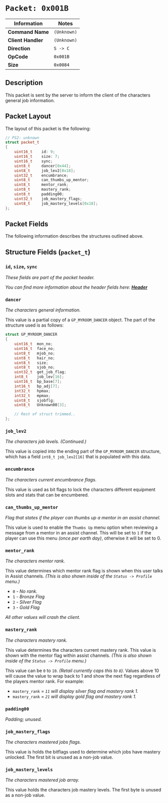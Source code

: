 # `Packet: 0x001B`

| Information               | Notes |
|---                        |---    |
| **Command Name**          | `(Unknown)` |
| **Client Handler**        | `(Unknown)` |
| **Direction**             | `S -> C` |
| **OpCode**                | `0x001B` |
| **Size**                  | `0x0084` |

## Description

This packet is sent by the server to inform the client of the characters general job information.

## Packet Layout

The layout of this packet is the following:

```cpp
// PS2: unknown
struct packet_t
{
    uint16_t    id: 9;
    uint16_t    size: 7;
    uint16_t    sync;
    uint8_t     dancer[0x44];
    uint8_t     job_lev2[0x18];
    uint32_t    encumbrance;
    uint8_t     can_thumbs_up_mentor;
    uint8_t     mentor_rank;
    uint8_t     mastery_rank;
    uint8_t     padding00;
    uint32_t    job_mastery_flags;
    uint8_t     job_mastery_levels[0x18];
};
```

## Packet Fields

The following information describes the structures outlined above.

## Structure Fields (`packet_t`)

### `id`, `size`, `sync`

_These fields are part of the packet header._

_You can find more information about the header fields here: [**Header**](/world/server/Header.md)_

### `dancer`

_The characters general information._

This value is a partial copy of a `GP_MYROOM_DANCER` object. The part of the structure used is as follows:

```cpp
struct GP_MYROOM_DANCER
{
    uint16_t  mon_no;
    uint16_t  face_no;
    uint8_t   mjob_no;
    uint8_t   hair_no;
    uint8_t   size;
    uint8_t   sjob_no;
    uint32_t  get_job_flag;
    int8_t    job_lev[16];
    uint16_t  bp_base[7];
    int16_t   bp_adj[7];
    int32_t   hpmax;
    int32_t   mpmax;
    uint8_t   sjobflg;
    uint8_t   Unknown00[3];

    // Rest of struct trimmed..
};
```

### `job_lev2`

_The characters job levels. (Continued.)_

This value is copied into the ending part of the `GP_MYROOM_DANCER` structure, which has a field `int8_t job_lev2[16]` that is populated with this data.

### `encumbrance`

_The characters current encumbrance flags._

This value is used as bit flags to lock the characters different equipment slots and stats that can be encumbered.

### `can_thumbs_up_mentor`

_Flag that states if the player can thumbs up a mentor in an assist channel._

This value is used to enable the `Thumbs Up` menu option when reviewing a message from a mentor in an assist channel. This will be set to `1` if the player can use this menu _(once per earth day)_, otherwise it will be set to 0.

### `mentor_rank`

_The characters mentor rank._

This value determines which mentor rank flag is shown when this user talks in Assist channels. _(This is also shown inside of the `Status -> Profile` menu.)_

  - `0` - _No rank._
  - `1` - _Bronze Flag_
  - `2` - _Silver Flag_
  - `3` - _Gold Flag_

_All other values will crash the client._

### `mastery_rank`

_The characters mastery rank._

This value determines the characters current mastery rank. This value is shown with the mentor flag within assist channels. _(This is also shown inside of the `Status -> Profile` menu.)_

This value can be `0` to `10`. _(Retail currently caps this to `8`)._ Values above 10 will cause the value to wrap back to 1 and show the next flag regardless of the players mentor rank. For example:

  - `mastery_rank` = _`11` will display silver flag and mastery rank 1._
  - `mastery_rank` = _`21` will display gold flag and mastery rank 1._

### `padding00`

_Padding; unused._

### `job_mastery_flags`

_The characters mastered jobs flags._

This value is holds the bitflags used to determine which jobs have mastery unlocked. The first bit is unused as a non-job value.

### `job_mastery_levels`

_The characters mastered job array._

This value holds the characters job mastery levels. The first byte is unused as a non-job value.
